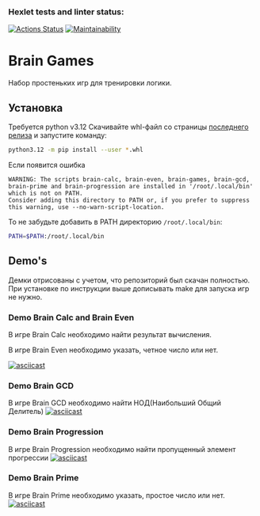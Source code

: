 ### Hexlet tests and linter status:
[![Actions Status](https://github.com/alfacom/python-project-lvl1/actions/workflows/hexlet-check.yml/badge.svg)](https://github.com/alfacom/python-project-lvl1/actions)
[![Maintainability](https://api.codeclimate.com/v1/badges/d6db9ceb52afb5dd82c0/maintainability)](https://codeclimate.com/github/alfacom/python-project-lvl1/maintainability)

# Brain Games
Набор простеньких игр для тренировки логики.

## Установка

Требуется python v3.12
Скачивайте whl-файл со страницы [последнего релиза](https://github.com/alfacom/python-project-lvl1/releases/latest) и запустите команду:
```bash
python3.12 -m pip install --user *.whl
```
Если появится ошибка 
```
WARNING: The scripts brain-calc, brain-even, brain-games, brain-gcd, brain-prime and brain-progression are installed in '/root/.local/bin' which is not on PATH.
Consider adding this directory to PATH or, if you prefer to suppress this warning, use --no-warn-script-location.
```
То не забудьте добавить в PATH директорию `/root/.local/bin`:
```bash
PATH=$PATH:/root/.local/bin
```


## Demo's
Демки отрисованы с учетом, что репозиторий был скачан полностью.
При установке по инструкции выше дописывать make для запуска игр не нужно.

### Demo Brain Calc and Brain Even
В игре Brain Calc необходимо найти результат вычисления.

В игре Brain Even необходимо указать, четное число или нет.

[![asciicast](https://asciinema.org/a/x80XhDDT0qZMVnZjkLRjbDzOB.svg)](https://asciinema.org/a/x80XhDDT0qZMVnZjkLRjbDzOB)

### Demo Brain GCD

В игре Brain GCD необходимо найти НОД(Наибольший Общий Делитель)
[![asciicast](https://asciinema.org/a/A1yL2Lzj5XgP2bXi4DOWlXLzv.svg)](https://asciinema.org/a/A1yL2Lzj5XgP2bXi4DOWlXLzv)

### Demo Brain Progression

В игре Brain Progression необходимо найти пропущенный элемент прогрессии
[![asciicast](https://asciinema.org/a/69AcuOjoOqRAOHLcwrdrdbx8F.svg)](https://asciinema.org/a/69AcuOjoOqRAOHLcwrdrdbx8F)

### Demo Brain Prime

В игре Brain Prime необходимо указать, простое число или нет.
[![asciicast](https://asciinema.org/a/cCTScGeDsZwvLVaOflj4Edhhr.svg)](https://asciinema.org/a/cCTScGeDsZwvLVaOflj4Edhhr)